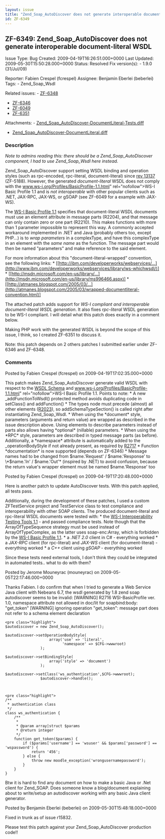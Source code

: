 ```yaml
---
layout: issue
title: "Zend_Soap_AutoDiscover does not generate interoperable document-literal WSDL"
id: ZF-6349
---
```


ZF-6349: Zend\_Soap\_AutoDiscover does not generate interoperable document-literal WSDL
---------------------------------------------------------------------------------------

 Issue Type: Bug Created: 2009-04-19T16:26:51.000+0000 Last Updated: 2009-05-30T15:50:28.000+0000 Status: Resolved Fix version(s): - 1.9.0 (31/Jul/09)
 
 Reporter:  Fabien Crespel (fcrespel)  Assignee:  Benjamin Eberlei (beberlei)  Tags: - Zend\_Soap\_Wsdl
 
 Related issues: - [ZF-6348](/issues/browse/ZF-6348)
- [ZF-6346](/issues/browse/ZF-6346)
- [ZF-6049](/issues/browse/ZF-6049)
- [ZF-6351](/issues/browse/ZF-6351)
 
 Attachments: - [Zend\_Soap\_AutoDiscover-DocumentLiteral-Tests.diff](/issues/secure/attachment/11882/Zend_Soap_AutoDiscover-DocumentLiteral-Tests.diff)
- [Zend\_Soap\_AutoDiscover-DocumentLiteral.diff](/issues/secure/attachment/11881/Zend_Soap_AutoDiscover-DocumentLiteral.diff)
 
### Description

_Note to admins reading this: there should be a Zend\_Soap\_AutoDiscover component, I had to use Zend\_Soap\_Wsdl here instead._

Zend\_Soap\_AutoDiscover support setting WSDL binding and operation styles (such as rpc-encoded, rpc-literal, document-literal) since [rev 13137](http://framework.zend.com/code/changelog/Standard_Library/standard/trunk/library/Zend/Soap?cs=13137) (ZF-5188). However, the generated _document-literal_ WSDL does not comply with the <a href="">www.ws-i.org/Profiles/BasicProfile-1.1.html</a>" rel="nofollow">WS-I Basic Profile 1.1 and is _not interoperable_ with other popular clients such as .NET, JAX-RPC, JAX-WS, or gSOAP (see ZF-6049 for a example with JAX-WS).

The [WS-I Basic Profile 1.1](http://www.ws-i.org/Profiles/BasicProfile-1.1.html#Bindings_and_Parts) specifies that document-literal WSDL documents must use an element attribute in message parts (R2204), and that message can only contain zero or one part (R2210). This makes functions with more than 1 parameter impossible to represent this way. A commonly accepted workaround implemented in .NET and Java (probably others too, except PHP...) is to _wrap parameters_ in a complexType, and have this complexType in an element with the _same name_ as the function. The message part would then be named "parameters" and make reference to the said element.

For more information about this "document-literal-wrapped" convention, see the following links: \* [[http://ibm.com/developerworks/webservices/…](http://www.ibm.com/developerworks/webservices/library/ws-whichwsdl/)] \* [[http://msdn.microsoft.com/en-us/library/…](http://msdn.microsoft.com/en-us/library/ms996466.aspx)] \* [[http://atmanes.blogspot.com/2005/03/…](http://atmanes.blogspot.com/2005/03/wrapped-documentliteral-convention.html)]

The attached patch adds support for _WS-I compliant and interoperable document-literal WSDL generation_. It also fixes _rpc-literal_ WSDL generation to be WS-I compliant. I will detail what this patch does exactly in a comment below.

Making PHP work with the generated WSDL is beyond the scope of this issue, I think, so I created ZF-6351 to discuss it.

Note: this patch depends on 2 others patches I submitted earlier under ZF-6346 and ZF-6348.

 

 

### Comments

Posted by Fabien Crespel (fcrespel) on 2009-04-19T17:02:35.000+0000

This patch makes Zend\_Soap\_AutoDiscover generate valid WSDL with respect to the [WSDL Schema](http://schemas.xmlsoap.org/wsdl/) and <a href="">www.ws-i.org/Profiles/BasicProfile-1.1.html</a>" rel="nofollow">WS-I Basic Profile 1.1. Points to note: \* A new \_addFunctionToWsdl() protected method avoids duplicating code in setClass() and addFunction() \* The types node must precede (almost) all other elements ([R2023](http://www.ws-i.org/Profiles/BasicProfile-1.1.html#Placement_of_WSDL_import_Elements)), so addSchemaTypeSection() is called right after instantiating Zend\_Soap\_Wsdl. \* When using the \*document\* style, parameters (arguments and return value) are wrapped as described in the issue description above. Using elements to describe parameters instead of parts also allows having \*optional\* (nillable) parameters. \* When using the \*RPC\* style, parameters are described in typed message parts (as before). Additionally, a \*namespace\* attribute is automatically added to the \_operationBodyStyle if not already present, as required by [R2717](http://www.ws-i.org/Profiles/BasicProfile-1.1.html#Namespaces_for_soapbind_Elements) \* Function \*documentation\* is now supported (depends on ZF-6346) \* Message names had to be changed from $name.'Request' / $name.'Response' to \*$name.'In' / $name.'Out'\* (inspired by .NET) to avoid confusion, because the return value's wrapper element must be named $name.'Response' too

 

 

Posted by Fabien Crespel (fcrespel) on 2009-04-19T17:20:48.000+0000

Here is another patch to update AutoDiscover tests. With this patch applied, all tests pass.

Additionally, during the development of these patches, I used a custom ZFTestService project and TestService class to test compliance and interoperability with other SOAP clients. The produced document-literal and rpc-literal WSDL documents were tested with: \* the [WS-I Interoperability Testing Tools 1.1](http://www.ws-i.org/deliverables/workinggroup.aspx?wg=testingtools) - and passed compliance tests. Note though that the ArrayOfTypeSequence strategy must be used instead of ArrayOfTypeComplex, as the latter uses soap-enc:Array, which is forbidden by the [WS-I Basic Profile 1.1](http://www.ws-i.org/Profiles/BasicProfile-1.1.html#soapenc_Array). \* a _.NET 2.0_ client in C# - everything worked \* a _JAX-RPC_ client (for rpc-literal) and _JAX-WS_ client (for document-literal) - everything worked \* a _C++_ client using _gSOAP_ - everything worked

Since these tests need external tools, I don't think they could be integrated in automated tests.. what to do with them?

 

 

Posted by Jerome Mouneyrac (mouneyrac) on 2009-05-05T22:17:46.000+0000

Thanks Fabien. I do confirm that when I tried to generate a Web Service Java client with Nebeans 6.7, the wsdl generated by 1.8 zend soap autodiscover seems to be invalid: [WARNING] R2716 WSI-BasicProfile ver. 1.0, namespace attribute not allowed in doc/lit for soapbind:body: "get\_token" [WARNING] ignoring operation "get\_token": message part does not refer to a schema element declaration

 
    <pre class="highlight">
    $autodiscover = new Zend_Soap_AutoDiscover();
      
    $autodiscover->setOperationBodyStyle(
                        array('use' => 'literal',
                              'namespace' => $CFG->wwwroot)
                    );
                  
    $autodiscover->setBindingStyle(
                        array('style' => 'document')
                    );
    
    $autodiscover->setClass('ws_authentication',$CFG->wwwroot);
                    $autodiscover->handle();


 
    <pre class="highlight">
    /**
     * authentication class 
     */
    class ws_authentication {
        /**
         *
         * @param array|struct $params
         * @return integer
         */
        function get_token($params) {
            if ($params['username'] == 'wsuser' && $params['password'] == 'wspassword') {
                return '456';
            } else {
                throw new moodle_exception('wrongusernamepassword');
            }
        }
    }


Btw it is hard to find any document on how to make a basic Java or .Net client for Zend\_SOAP. Does someone know a blog/document explaining about to write/setup an autodiscover working with any basic Java client generator.

 

 

Posted by Benjamin Eberlei (beberlei) on 2009-05-30T15:48:18.000+0000

Fixed in trunk as of issue r15832.

Please test this patch against your Zend\_Soap\_AutoDiscover production code!!

 

 